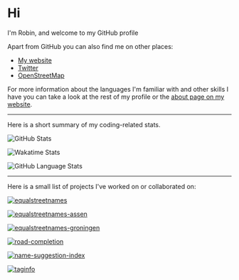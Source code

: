 # Hi

I'm Robin, and welcome to my GitHub profile

Apart from GitHub you can also find me on other places:

* [My website](https://rlin.eu)
* [Twitter](https://twitter.com/linde_robin)
* [OpenStreetMap](https://osm.org/user/Robin%20van%20der%20Linde)

For more information about the languages I'm familiar with and other skills I have you can take a look at the rest of my profile or the [about page on my website](https://rlin.eu/about/).

---

Here is a short summary of my coding-related stats.

![GitHub Stats](https://github-readme-stats.vercel.app/api?username=robinlinde&count_private=true&show_icons=true&theme=nord)

![Wakatime Stats](https://github-readme-stats.vercel.app/api/wakatime?username=RobinLinde&layout=compact&custom_title=Wakatime%20Week%20Stats&theme=nord)

![GitHub Language Stats](https://github-readme-stats.vercel.app/api/top-langs?username=robinlinde&layout=compact&langs_count=10&custom_title=GitHub%20Most%20Used%20Languages&theme=nord)

---

Here is a small list of projects I've worked on or collaborated on:

[![equalstreetnames](https://github-readme-stats.vercel.app/api/pin/?username=EqualStreetNames&repo=equalstreetnames&theme=nord)](https://github.com/EqualStreetNames/equalstreetnames)

[![equalstreetnames-assen](https://github-readme-stats.vercel.app/api/pin/?username=EqualStreetNames&repo=equalstreetnames-assen&theme=nord)](https://github.com/EqualStreetNames/equalstreetnames-assen)

[![equalstreetnames-groningen](https://github-readme-stats.vercel.app/api/pin/?username=EqualStreetNames&repo=equalstreetnames-groningen&theme=nord)](https://github.com/EqualStreetNames/equalstreetnames-groningen)

[![road-completion](https://github-readme-stats.vercel.app/api/pin/?username=osmbe&repo=road-completion&theme=nord)](https://github.com/osmbe/road-completion)

[![name-suggestion-index](https://github-readme-stats.vercel.app/api/pin/?username=osmlab&repo=name-suggestion-index&theme=nord)](https://github.com/osmlab/name-suggestion-index)

[![taginfo](https://github-readme-stats.vercel.app/api/pin/?username=taginfo&repo=taginfo&theme=nord)](https://github.com/taginfo/taginfo)

